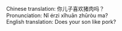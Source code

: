 Chinese translation: 你儿子喜欢猪肉吗？  
Pronunciation: Nǐ érzi xǐhuān zhūròu ma?  
English translation: Does your son like pork?  